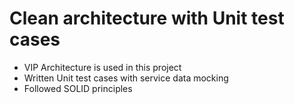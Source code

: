 # Clean architecture with Unit test cases

- VIP Architecture is used in this project
- Written Unit test cases with service data mocking
- Followed SOLID principles
